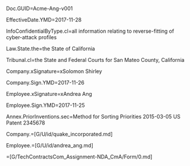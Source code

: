 Doc.GUID=Acme-Ang-v001

EffectiveDate.YMD=2017-11-28

InfoConfidentialByType.cl=all information relating to reverse-fitting of cyber-attack profiles

Law.State.the=the State of California

Tribunal.cl=the State and Federal Courts for San Mateo County, California

Company.xSignature=xSolomon Shirley

Company.Sign.YMD=2017-11-26

Employee.xSignature=xAndrea Ang

Employee.Sign.YMD=2017-11-25

Annex.PriorInventions.sec=Method for Sorting Priorities  2015-03-05 US Patent 2345678

Company.=[G/U/id/quake_incorporated.md]

Employee.=[G/U/id/andrea_ang.md]

=[G/TechContractsCom_Assignment-NDA_CmA/Form/0.md]